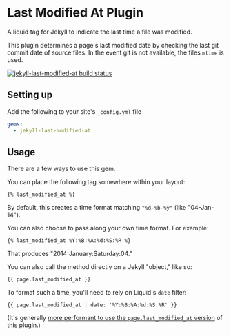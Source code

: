 # Last Modified At Plugin

A liquid tag for Jekyll to indicate the last time a file was modified.

This plugin determines a page's last modified date by checking the last git commit date of source files. 
In the event git is not available, the files `mtime` is used.

[![jekyll-last-modified-at build status](https://api.travis-ci.org/gjtorikian/jekyll-last-modified-at.png?branch=master)](https://travis-ci.org/gjtorikian/jekyll-last-modified-at)

## Setting up

Add the following to your site's `_config.yml` file

```yml
gems:
  - jekyll-last-modified-at
```

## Usage

There are a few ways to use this gem.

You can place the following tag somewhere within your layout:

``` liquid
{% last_modified_at %}
```

By default, this creates a time format matching `"%d-%b-%y"` (like "04-Jan-14").

You can also choose to pass along your own time format. For example:

```liquid
{% last_modified_at %Y:%B:%A:%d:%S:%R %}
```
That produces "2014:January:Saturday:04."

You can also call the method directly on a Jekyll "object," like so:

``` liquid
{{ page.last_modified_at }}
```

To format such a time, you'll need to rely on Liquid's `date` filter:

``` liquid
{{ page.last_modified_at | date: '%Y:%B:%A:%d:%S:%R' }}
```

(It's generally [more performant to use the `page.last_modified_at` version](https://github.com/gjtorikian/jekyll-last-modified-at/issues/24#issuecomment-55431108) of this plugin.)
